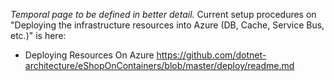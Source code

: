 _Temporal page to be defined in better detail._
Current setup procedures on "Deploying the infrastructure resources into Azure (DB, Cache, Service Bus, etc.)" is here:

- Deploying Resources On Azure
https://github.com/dotnet-architecture/eShopOnContainers/blob/master/deploy/readme.md

